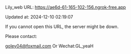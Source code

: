 Lily_web URL: https://ae6d-61-165-102-156.ngrok-free.app

Updated at: 2024-12-10 02:19:07

If you cannot open this URL, the server might be down.

Please contact: 

goley04@foxmail.com Or Wechat:GL_yeaH